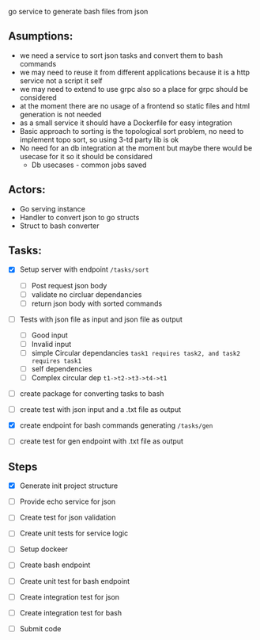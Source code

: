 go service to generate bash files from json 

## Asumptions: 
* we need a service to sort json tasks and convert them to bash commands
* we may need to reuse it from different applications because it is a http service not a script it self
* we may need to extend to use grpc also so a place for grpc should be considered 
* at the moment there are no usage of a frontend so static files and html generation is not needed 
* as a small service it should have a Dockerfile for easy integration
* Basic approach to sorting is the topological sort problem, no need to implement topo sort, so using 3-td party lib is ok
* No need for an db integration at the moment but maybe there would be usecase for it so it should be considared
    * Db usecases - common jobs saved 



## Actors:
* Go serving instance
* Handler to convert json to go structs
* Struct to bash converter 


## Tasks:
- [x] Setup server with endpoint `/tasks/sort` 
   - [ ] Post request json body 
   - [ ] validate no circluar dependancies 
   - [ ] return json body with sorted commands
- [ ] Tests with json file as input and json file as output
  - [ ] Good input
  - [ ] Invalid input 
  - [ ] simple Circular dependancies `task1 requires task2, and task2 requires task1 `
  - [ ] self dependencies 
  - [ ] Complex circular dep `t1->t2->t3->t4->t1`
- [ ] create package for converting tasks to bash 
- [ ] create test with json input and a .txt file as output
- [x] create endpoint for bash commands generating `/tasks/gen`
- [ ] create test for gen endpoint with .txt file as output
 
   
## Steps 
- [x] Generate init project structure 
- [ ] Provide echo service for json 
- [ ] Create test for json validation
- [ ] Create unit tests for service logic 
- [ ] Setup dockeer
- [ ] Create bash endpoint 
- [ ] Create unit test for bash endpoint 
- [ ] Create integration test for json 
- [ ] Create integration test for bash 
- [ ] Submit code


